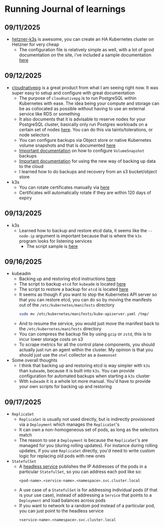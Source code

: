 # Running Journal of learnings

## 09/11/2025

- [hetzner-k3s](https://vitobotta.github.io/hetzner-k3s/) is awesome, you can create an HA Kubernetes cluster on Hetzner for very cheap
  - The configuration file is relatively simple as well, with a lot of good documentation on the site, i've included a sample documentation [here](./kubernetes/self-hosted/cloud/hetzner/configuration/hetzner-k3s.yaml)

## 09/12/2025

- [cloudnativepg](https://cloudnative-pg.io/documentation/1.27) is a great product from what I am seeing right now. It was super easy to setup and configure with great documentation
  - The purpose of `cloudnativepg` is to run PostgreSQL within Kubernetes with ease. The idea being your compute and storage can be as collocated as possible without having to use an external service like RDS or something
  - It also documents that it is advisable to reserve nodes for your PostgreSQL cluster, basically only run Postgres workloads on a certain set of nodes [here](https://cloudnative-pg.io/documentation/1.27/architecture/#reserving-nodes-for-postgresql-workloads). You can do this via taints/tolerations, or node selectors
  - You can configure backups via Object store or native Kubernetes volume snapshots and that is documented [here](https://cloudnative-pg.io/documentation/1.27/backup/)
  - [Important documentation](https://cloudnative-pg.io/documentation/1.27/appendixes/backup_volumesnapshot/#how-to-configure-volume-snapshot-backups) on how to configure `VolumeSnapshot` backups
  - [Important documentation](https://cloudnative-pg.io/plugin-barman-cloud/docs/usage/) for using the new way of backing up data to the cloud
  - I learned how to do backups and recovery from an s3 bucket/object store
- k3s
  - You can rotate certificates manually via [here](https://docs.k3s.io/cli/certificate#rotating-client-and-server-certificates)
  - Certificates will automatically rotate if they are within 120 days of expiry

## 09/13/2025

- k3s
  - Learned how to backup and restore etcd data, it seems like the `--node-ip` argument is important because that is where the `k3s` program looks for listening services
    - The script sample is [here](./kubernetes/useful/scripts/k3s-cluster-reset-backup.sh)

## 09/16/2025

- kubeadm
  - Backing up and restoring etcd instructions [here](https://devopscube.com/backup-etcd-restore-kubernetes/)
  - The script to backup `etcd` for `kubeadm` is located [here](./kubernetes/useful/scripts/etcd-kubeadm-backup.sh)
  - The script to restore a backup for `etcd` is located [here](./kubernetes/useful/scripts/etcd-kubeadm-restore.sh)
  - It seems as though if you want to stop the Kubernetes API server so that you can restore etcd, you can do so by moving the manifests out of the `/etc/kubernetes/manifests` directory
    ```bash
    sudo mv /etc/kubernetes/manifests/kube-apiserver.yaml /tmp/
    ```
  - And to resume the service, you would just move the manifest back to the `/etc/kubernetes/manifests` directory
  - You can compress the backup file by using `gzip` or `zstd`, this is to incur lower storage costs on s3
  - To scrape metrics for all the control plane components, you should actually just run an agent within the cluster. My opinion is that you should just use the `otel` collector as a `daemonset`
- Some overall thoughts
  - I think that backing up and restoring etcd is way simpler with `k3s` than `kubeadm`, because it is built into `k3s`. You can provide configuration for automated backups when starting a `k3s` cluster
  - With `kubeadm` it is a whole lot more manual. You'd have to provide your own scripts for backing up and restoring

## 09/17/2025

- `ReplicaSet`
  - `ReplicaSet` is usually not used directly, but is indirectly provisioned via a `Deployment` which manages the `ReplicaSet`'s
  - It can own a non-homogeneous set of pods, as long as the selectors match
  - The reason to use a `Deployment` is because the `ReplicaSet`'s are managed for you (during rolling updates). For instance during rolling updates, if you use `ReplicaSet` directly, you'd need to write custom logic for replacing old pods with new ones
- `StatefulSet`
  - A [headless service](https://kubernetes.io/docs/concepts/services-networking/service/#headless-services) publishes the IP Addresses of the pods in a particular `StatefulSet`, so you can address each pod like so:
    ```
    <pod-name>.<service-name>.<namespace>.svc.cluster.local
    ```
  - A use case of a `StatefulSet` is for addressing individual pods (if that is your use case), instead of addressing a `Service` that points to a `Deployment` and load balances across pods
  - If you want to network to a random pod instead of a particular pod, you can just point to the headless service
    ```
    <service-name>.<namespace>.svc.cluster.local
    ```
